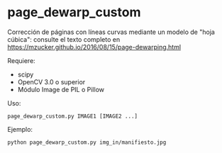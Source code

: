 page_dewarp_custom
===========

Corrección de páginas con líneas curvas mediante un modelo de "hoja cúbica": consulte el texto completo en <https://mzucker.github.io/2016/08/15/page-dewarping.html>

Requiere:

 - scipy
 - OpenCV 3.0 o superior
 - Módulo Image de PIL o Pillow
 
Uso:

    page_dewarp_custom.py IMAGE1 [IMAGE2 ...]

Ejemplo:

    python page_dewarp_custom.py img_in/manifiesto.jpg
